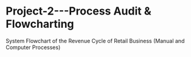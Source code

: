 # Project-2---Process Audit & Flowcharting
System Flowchart of the Revenue Cycle of Retail Business (Manual and Computer Processes)
